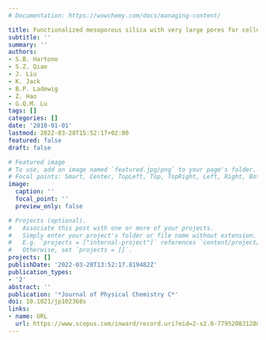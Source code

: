 ```yaml
---
# Documentation: https://wowchemy.com/docs/managing-content/

title: Functionalized mesoporous silica with very large pores for cellulase immobilization
subtitle: ''
summary: ''
authors:
- S.B. Hartono
- S.Z. Qiao
- J. Liu
- K. Jack
- B.P. Ladewig
- Z. Hao
- G.Q.M. Lu
tags: []
categories: []
date: '2010-01-01'
lastmod: 2022-03-28T15:52:17+02:00
featured: false
draft: false

# Featured image
# To use, add an image named `featured.jpg/png` to your page's folder.
# Focal points: Smart, Center, TopLeft, Top, TopRight, Left, Right, BottomLeft, Bottom, BottomRight.
image:
  caption: ''
  focal_point: ''
  preview_only: false

# Projects (optional).
#   Associate this post with one or more of your projects.
#   Simply enter your project's folder or file name without extension.
#   E.g. `projects = ["internal-project"]` references `content/project/deep-learning/index.md`.
#   Otherwise, set `projects = []`.
projects: []
publishDate: '2022-03-28T13:52:17.819482Z'
publication_types:
- '2'
abstract: ''
publication: '*Journal of Physical Chemistry C*'
doi: 10.1021/jp102368s
links:
- name: URL
  url: https://www.scopus.com/inward/record.uri?eid=2-s2.0-77952083128&doi=10.1021%2fjp102368s&partnerID=40&md5=6d9a4866e5bfdc8f1f9c0978f82296aa
---
```

